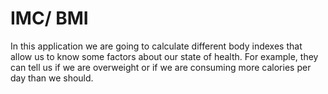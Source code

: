 # IMC/ BMI
In this application we are going to calculate different body indexes that allow us to know some factors about our state of health. For example, they can tell us if we are overweight or if we are consuming more calories per day than we should.

